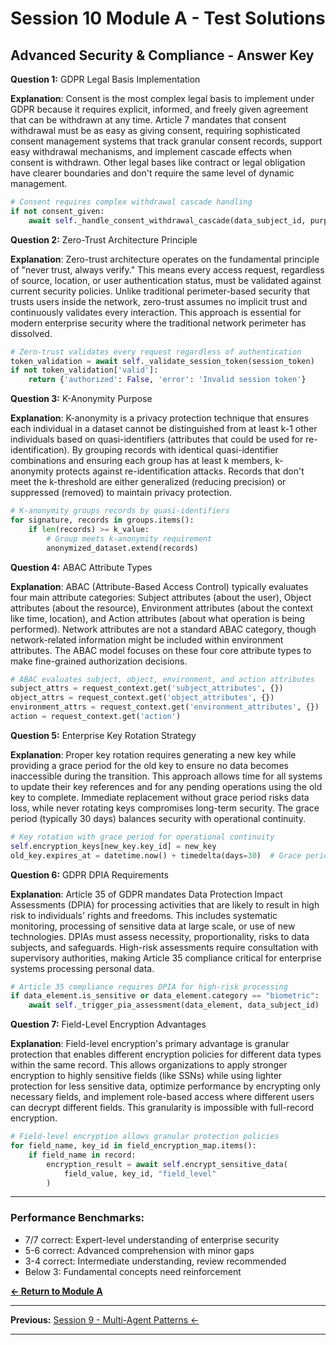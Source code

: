 # Session 10 Module A - Test Solutions

## Advanced Security & Compliance - Answer Key

**Question 1:** GDPR Legal Basis Implementation  

**Explanation**: Consent is the most complex legal basis to implement under GDPR because it requires explicit, informed, and freely given agreement that can be withdrawn at any time. Article 7 mandates that consent withdrawal must be as easy as giving consent, requiring sophisticated consent management systems that track granular consent records, support easy withdrawal mechanisms, and implement cascade effects when consent is withdrawn. Other legal bases like contract or legal obligation have clearer boundaries and don't require the same level of dynamic management.

```python
# Consent requires complex withdrawal cascade handling
if not consent_given:
    await self._handle_consent_withdrawal_cascade(data_subject_id, purpose)
```

**Question 2:** Zero-Trust Architecture Principle  

**Explanation**: Zero-trust architecture operates on the fundamental principle of "never trust, always verify." This means every access request, regardless of source, location, or user authentication status, must be validated against current security policies. Unlike traditional perimeter-based security that trusts users inside the network, zero-trust assumes no implicit trust and continuously validates every interaction. This approach is essential for modern enterprise security where the traditional network perimeter has dissolved.

```python
# Zero-trust validates every request regardless of authentication
token_validation = await self._validate_session_token(session_token)
if not token_validation['valid']:
    return {'authorized': False, 'error': 'Invalid session token'}
```

**Question 3:** K-Anonymity Purpose  

**Explanation**: K-anonymity is a privacy protection technique that ensures each individual in a dataset cannot be distinguished from at least k-1 other individuals based on quasi-identifiers (attributes that could be used for re-identification). By grouping records with identical quasi-identifier combinations and ensuring each group has at least k members, k-anonymity protects against re-identification attacks. Records that don't meet the k-threshold are either generalized (reducing precision) or suppressed (removed) to maintain privacy protection.

```python
# K-anonymity groups records by quasi-identifiers
for signature, records in groups.items():
    if len(records) >= k_value:
        # Group meets k-anonymity requirement
        anonymized_dataset.extend(records)
```

**Question 4:** ABAC Attribute Types  

**Explanation**: ABAC (Attribute-Based Access Control) typically evaluates four main attribute categories: Subject attributes (about the user), Object attributes (about the resource), Environment attributes (about the context like time, location), and Action attributes (about what operation is being performed). Network attributes are not a standard ABAC category, though network-related information might be included within environment attributes. The ABAC model focuses on these four core attribute types to make fine-grained authorization decisions.

```python
# ABAC evaluates subject, object, environment, and action attributes
subject_attrs = request_context.get('subject_attributes', {})
object_attrs = request_context.get('object_attributes', {})
environment_attrs = request_context.get('environment_attributes', {})
action = request_context.get('action')
```

**Question 5:** Enterprise Key Rotation Strategy  

**Explanation**: Proper key rotation requires generating a new key while providing a grace period for the old key to ensure no data becomes inaccessible during the transition. This approach allows time for all systems to update their key references and for any pending operations using the old key to complete. Immediate replacement without grace period risks data loss, while never rotating keys compromises long-term security. The grace period (typically 30 days) balances security with operational continuity.

```python
# Key rotation with grace period for operational continuity
self.encryption_keys[new_key.key_id] = new_key
old_key.expires_at = datetime.now() + timedelta(days=30)  # Grace period
```

**Question 6:** GDPR DPIA Requirements  

**Explanation**: Article 35 of GDPR mandates Data Protection Impact Assessments (DPIA) for processing activities that are likely to result in high risk to individuals' rights and freedoms. This includes systematic monitoring, processing of sensitive data at large scale, or use of new technologies. DPIAs must assess necessity, proportionality, risks to data subjects, and safeguards. High-risk assessments require consultation with supervisory authorities, making Article 35 compliance critical for enterprise systems processing personal data.

```python
# Article 35 compliance requires DPIA for high-risk processing
if data_element.is_sensitive or data_element.category == "biometric":
    await self._trigger_pia_assessment(data_element, data_subject_id)
```

**Question 7:** Field-Level Encryption Advantages  

**Explanation**: Field-level encryption's primary advantage is granular protection that enables different encryption policies for different data types within the same record. This allows organizations to apply stronger encryption to highly sensitive fields (like SSNs) while using lighter protection for less sensitive data, optimize performance by encrypting only necessary fields, and implement role-based access where different users can decrypt different fields. This granularity is impossible with full-record encryption.

```python
# Field-level encryption allows granular protection policies
for field_name, key_id in field_encryption_map.items():
    if field_name in record:
        encryption_result = await self.encrypt_sensitive_data(
            field_value, key_id, "field_level"
        )
```

---

### Performance Benchmarks:  
- 7/7 correct: Expert-level understanding of enterprise security  
- 5-6 correct: Advanced comprehension with minor gaps  
- 3-4 correct: Intermediate understanding, review recommended  
- Below 3: Fundamental concepts need reinforcement  

[**← Return to Module A**](Session10_ModuleA_Advanced_Security_Compliance.md)

---

**Previous:** [Session 9 - Multi-Agent Patterns ←](Session9_Multi_Agent_Patterns.md)

---
